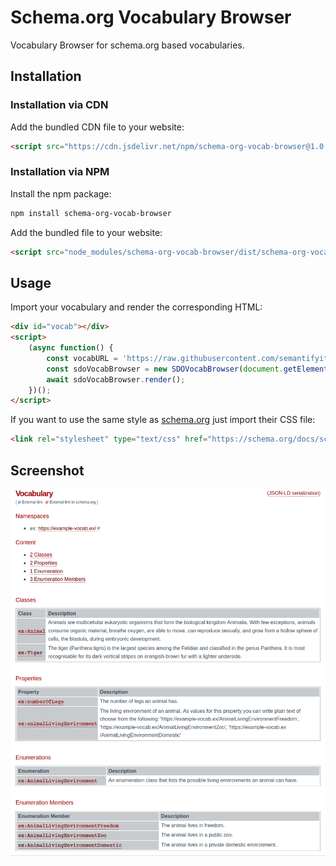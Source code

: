# Schema.org Vocabulary Browser

Vocabulary Browser for schema.org based vocabularies.

## Installation

### Installation via CDN

Add the bundled CDN file to your website:

``` html
<script src="https://cdn.jsdelivr.net/npm/schema-org-vocab-browser@1.0.4/dist/schema-org-vocab-browser.min.js">
```

### Installation via NPM

Install the npm package:

``` bash
npm install schema-org-vocab-browser
```

Add the bundled file to your website:

``` html
<script src="node_modules/schema-org-vocab-browser/dist/schema-org-vocab-browser.min.js">
```

## Usage

Import your vocabulary and render the corresponding HTML:

``` html
<div id="vocab"></div>
<script>
    (async function() {
        const vocabURL = 'https://raw.githubusercontent.com/semantifyit/schema-org-adapter/master/tests/data/exampleExternalVocabulary.json';
        const sdoVocabBrowser = new SDOVocabBrowser(document.getElementById('vocab'), vocabURL);
        await sdoVocabBrowser.render();
    })();
</script>
```

If you want to use the same style as [schema.org](https://schema.org/) just import their CSS file:

``` html
<link rel="stylesheet" type="text/css" href="https://schema.org/docs/schemaorg.css">
```

## Screenshot

![Example](images/example.png)
